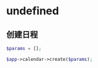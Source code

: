 # undefined

<a name="create"></a>
## 创建日程

```php
$params = [];

$app->calendar->create($params);
```

